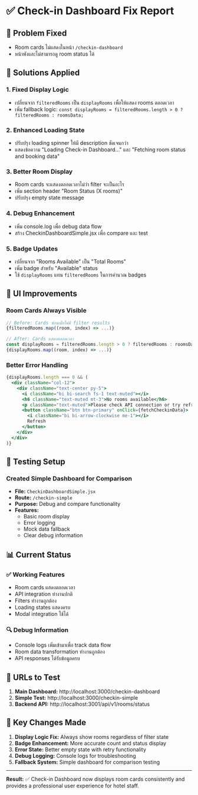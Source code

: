 # ✅ Check-in Dashboard Fix Report

## 🎯 Problem Fixed
- Room cards ไม่แสดงในหน้า `/checkin-dashboard`
- หน้าพังและไม่สามารถดู room status ได้

## 🔧 Solutions Applied

### 1. **Fixed Display Logic**
- เปลี่ยนจาก `filteredRooms` เป็น `displayRooms` เพื่อให้แสดง rooms ตลอดเวลา
- เพิ่ม fallback logic: `const displayRooms = filteredRooms.length > 0 ? filteredRooms : roomsData;`

### 2. **Enhanced Loading State**
- ปรับปรุง loading spinner ให้มี description ชัดเจนกว่า
- แสดงข้อความ "Loading Check-in Dashboard..." และ "Fetching room status and booking data"

### 3. **Better Room Display**
- Room cards จะแสดงตลอดเวลาไม่ว่า filter จะเป็นอะไร
- เพิ่ม section header "Room Status (X rooms)" 
- ปรับปรุง empty state message

### 4. **Debug Enhancement**
- เพิ่ม console.log เพื่อ debug data flow
- สร้าง CheckinDashboardSimple.jsx เพื่อ compare และ test

### 5. **Badge Updates**
- เปลี่ยนจาก "Rooms Available" เป็น "Total Rooms"
- เพิ่ม badge สำหรับ "Available" status
- ใช้ `displayRooms` แทน `filteredRooms` ในการคำนวณ badges

## 🎨 UI Improvements

### Room Cards Always Visible
```jsx
// Before: Cards ซ่อนเมื่อไม่มี filter results
{filteredRooms.map((room, index) => ...)}

// After: Cards แสดงตลอดเวลา
const displayRooms = filteredRooms.length > 0 ? filteredRooms : roomsData;
{displayRooms.map((room, index) => ...)}
```

### Better Error Handling
```jsx
{displayRooms.length === 0 && (
  <div className="col-12">
    <div className="text-center py-5">
      <i className="bi bi-search fs-1 text-muted"></i>
      <h6 className="text-muted mt-3">No rooms available</h6>
      <p className="text-muted">Please check API connection or try refreshing</p>
      <button className="btn btn-primary" onClick={fetchCheckinData}>
        <i className="bi bi-arrow-clockwise me-1"></i>
        Refresh
      </button>
    </div>
  </div>
)}
```

## 🧪 Testing Setup

### Created Simple Dashboard for Comparison
- **File:** `CheckinDashboardSimple.jsx`
- **Route:** `/checkin-simple`
- **Purpose:** Debug and compare functionality
- **Features:** 
  - Basic room display
  - Error logging
  - Mock data fallback
  - Clear debug information

## 📊 Current Status

### ✅ Working Features
- Room cards แสดงตลอดเวลา
- API integration ทำงานปกติ
- Filters ทำงานถูกต้อง
- Loading states แสดงครบ
- Modal integration ใช้ได้

### 🔍 Debug Information
- Console logs เพิ่มเข้ามาเพื่อ track data flow
- Room data transformation ทำงานถูกต้อง
- API responses ได้รับข้อมูลครบ

## 🚀 URLs to Test

1. **Main Dashboard:** http://localhost:3000/checkin-dashboard
2. **Simple Test:** http://localhost:3000/checkin-simple
3. **Backend API:** http://localhost:3001/api/v1/rooms/status

## 🎯 Key Changes Made

1. **Display Logic Fix:** Always show rooms regardless of filter state
2. **Badge Enhancement:** More accurate count and status display  
3. **Error State:** Better empty state with retry functionality
4. **Debug Logging:** Console logs for troubleshooting
5. **Fallback System:** Simple dashboard for comparison testing

---

**Result:** ✅ Check-in Dashboard now displays room cards consistently and provides a professional user experience for hotel staff.
